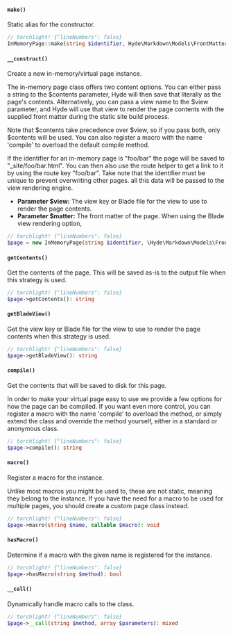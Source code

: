 <section id="in-memory-page-methods">

<!-- Start generated docs for Hyde\Pages\InMemoryPage -->
<!-- Generated by HydePHP DocGen script at 2023-03-10 20:27:44 in 0.50ms -->

#### `make()`

Static alias for the constructor.

```php
// torchlight! {"lineNumbers": false}
InMemoryPage::make(string $identifier, Hyde\Markdown\Models\FrontMatter|array $matter, string $contents, string $view): static
```

#### `__construct()`

Create a new in-memory/virtual page instance.

The in-memory page class offers two content options. You can either pass a string to the $contents parameter, Hyde will then save that literally as the page&#039;s contents. Alternatively, you can pass a view name to the $view parameter, and Hyde will use that view to render the page contents with the supplied front matter during the static site build process.

Note that $contents take precedence over $view, so if you pass both, only $contents will be used. You can also register a macro with the name &#039;compile&#039; to overload the default compile method.

If the identifier for an in-memory page is &quot;foo/bar&quot; the page will be saved to &quot;_site/foo/bar.html&quot;. You can then also use the route helper to get a link to it by using the route key &quot;foo/bar&quot;. Take note that the identifier must be unique to prevent overwriting other pages. all this data will be passed to the view rendering engine.
- **Parameter $view:** The view key or Blade file for the view to use to render the page contents.
- **Parameter $matter:** The front matter of the page. When using the Blade view rendering option,

```php
// torchlight! {"lineNumbers": false}
$page = new InMemoryPage(string $identifier, \Hyde\Markdown\Models\FrontMatter|array $matter, string $contents, string $view): void
```

#### `getContents()`

Get the contents of the page. This will be saved as-is to the output file when this strategy is used.

```php
// torchlight! {"lineNumbers": false}
$page->getContents(): string
```

#### `getBladeView()`

Get the view key or Blade file for the view to use to render the page contents when this strategy is used.

```php
// torchlight! {"lineNumbers": false}
$page->getBladeView(): string
```

#### `compile()`

Get the contents that will be saved to disk for this page.

In order to make your virtual page easy to use we provide a few options for how the page can be compiled. If you want even more control, you can register a macro with the name &#039;compile&#039; to overload the method, or simply extend the class and override the method yourself, either in a standard or anonymous class.

```php
// torchlight! {"lineNumbers": false}
$page->compile(): string
```

#### `macro()`

Register a macro for the instance.

Unlike most macros you might be used to, these are not static, meaning they belong to the instance. If you have the need for a macro to be used for multiple pages, you should create a custom page class instead.

```php
// torchlight! {"lineNumbers": false}
$page->macro(string $name, callable $macro): void
```

#### `hasMacro()`

Determine if a macro with the given name is registered for the instance.

```php
// torchlight! {"lineNumbers": false}
$page->hasMacro(string $method): bool
```

#### `__call()`

Dynamically handle macro calls to the class.

```php
// torchlight! {"lineNumbers": false}
$page->__call(string $method, array $parameters): mixed
```

<!-- End generated docs for Hyde\Pages\InMemoryPage -->

</section>
